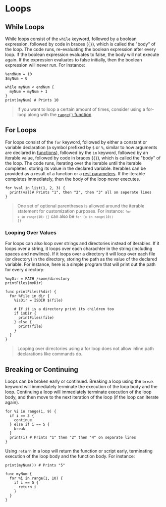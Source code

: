 # Loops

## While Loops

While loops consist of the `while` keyword, followed by a boolean expression, followed by code in braces (`{}`), which is called the "body" of the loop. The code runs, re-evaluating the boolean expression after every loop. If the boolean expression evaluates to false, the body will not execute again. If the expression evaluates to false initially, then the boolean expression will never run. For instance:

```ska
%endNum = 10
$myNum = 0

while myNum < endNum {
  myNum = myNum + 1
}
print(myNum) # Prints 10
```

> If you want to loop a certain amount of times, consider using a for-loop along with the [`range()` function](/functions#rangeltstopgt-rangeltstartgt-ltstopgt-step-1-gt-iterable).

## For Loops

For loops consist of the `for` keyword, followed by either a constant or variable declaration (a symbol prefixed by `$` or `%`, similar to how arguments are declared in [functions](/functions)), followed by the `in` keyword, followed by an iterable value, followed by code in braces (`{}`), which is called the "body" of the loop. The code runs, iterating over the iterable until the iterable completes, storing its value in the declared variable. Iterables can be provided as a result of a function or a [rest parameters](/functions#Rest-Parameters). If the iterable completes immediately, then the body of the loop never executes.

```ska
for %val in list(1, 2, 3) {
  print(val)# Prints "1", then "2", then "3" all on seperate lines
}
```

> One set of optional parentheses is allowed around the iterable statement for customization purposes. For instance: <code><!--We need two code blocks here so that we get the background--><code class="language-ska">for x in range(10) {}</code></code> can also be <code><code class="language-ska">for (x in range(10)) {}</code></code>

### Looping Over Values

For loops can also loop over strings and directories instead of iterables. If it loops over a string, it loops over each charachter in the string (including spaces and newlines). If it loops over a directory it will loop over each file (or directory) in the directory, storing the path as the value of the declared variable. For instance, here is a simple program that will print out the path for every directory:

```ska
%myDir = PATH /some/directory
printFiles(myDir)

func printFiles(%dir) {
  for %file in dir {
    %isDir = ISDIR $(file)
    
    # If it is a directory print its children too
    if isDir {
      printFiles(file)
    } else {
      print(file)
    }
  }
}
```

> Looping over directories using a for loop does not allow inline path declarations like commands do.

## Breaking or Continuing

Loops can be broken early or continued. Breaking a loop using the `break` keyword will immediately terminate the execution of the loop body and the loop. Continuing a loop will immediately terminate execution of the loop body, and then move to the next iteration of the loop (if the loop can iterate again). 

```ska
for %i in range(1, 9) {
  if i == 3 {
    continue
  } else if i == 5 {
    break
  }
  print(i) # Prints "1" then "2" then "4" on separate lines
}
```

Using `return` in a loop will return the function or script early, terminating execution of the loop body and the function body. For instance:

```ska
print(myNum()) # Prints "5"

func myNum {
  for %i in range(1, 10) {
    if i == 5 {
      return i
    }
  }
}
```